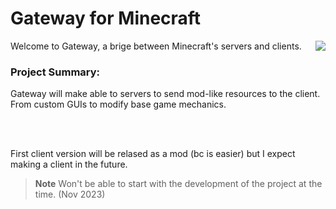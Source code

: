 # Gateway for Minecraft
 <img align="right" src="https://static.wikia.nocookie.net/minecraft_gamepedia/images/c/c7/End_Portal_Frame_%28S%29_JE6_BE3.png"/>
Welcome to Gateway, a brige between Minecraft's servers and clients.

### Project Summary:
Gateway will make able to servers to send mod-like resources to the client. From custom GUIs to modify base game mechanics.

<br/><br/>

First client version will be relased as a mod (bc is easier) but I expect making a client in the future.

> **Note** 
> Won't be able to start with the development of the project at the time. (Nov 2023)
